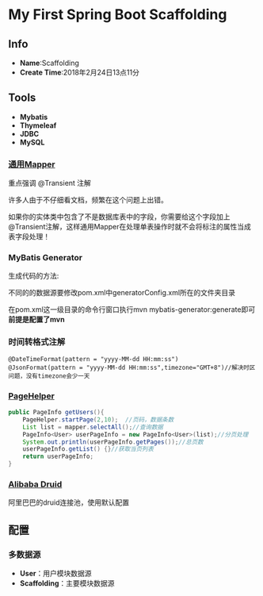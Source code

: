 # My First Spring Boot Scaffolding
## Info
- **Name**:Scaffolding
- **Create Time**:2018年2月24日13点11分
## Tools
- **Mybatis**
- **Thymeleaf**
- **JDBC**
- **MySQL**
### [通用Mapper](https://mapperhelper.github.io)
重点强调 @Transient 注解

许多人由于不仔细看文档，频繁在这个问题上出错。

如果你的实体类中包含了不是数据库表中的字段，你需要给这个字段加上@Transient注解，这样通用Mapper在处理单表操作时就不会将标注的属性当成表字段处理！

### MyBatis Generator

生成代码的方法:

不同的的数据源要修改pom.xml中generatorConfig.xml所在的文件夹目录

在pom.xml这一级目录的命令行窗口执行mvn mybatis-generator:generate即可**前提是配置了mvn**
    
### 时间转格式注解
    @DateTimeFormat(pattern = "yyyy-MM-dd HH:mm:ss")
    @JsonFormat(pattern = "yyyy-MM-dd HH:mm:ss",timezone="GMT+8")//解决时区问题，没有timezone会少一天

### [PageHelper](https://pagehelper.github.io/)
```java
public PageInfo getUsers(){
    PageHelper.startPage(2,10);  //页码，数据条数
    List list = mapper.selectAll();//查询数据
    PageInfo<User> userPageInfo = new PageInfo<User>(list);//分页处理
    System.out.println(userPageInfo.getPages());//总页数
    userPageInfo.getList() {}//获取当页列表
    return userPageInfo;
}
```
### [Alibaba Druid](https://github.com/alibaba/druid)
阿里巴巴的druid连接池，使用默认配置

## 配置

### 多数据源
- **User**：用户模块数据源
- **Scaffolding**：主要模块数据源